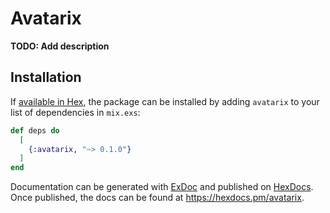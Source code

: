 # Avatarix

**TODO: Add description**

## Installation

If [available in Hex](https://hex.pm/docs/publish), the package can be installed
by adding `avatarix` to your list of dependencies in `mix.exs`:

```elixir
def deps do
  [
    {:avatarix, "~> 0.1.0"}
  ]
end
```

Documentation can be generated with [ExDoc](https://github.com/elixir-lang/ex_doc)
and published on [HexDocs](https://hexdocs.pm). Once published, the docs can
be found at <https://hexdocs.pm/avatarix>.

